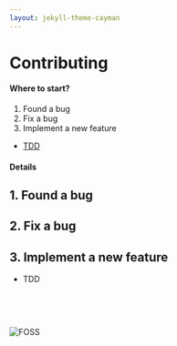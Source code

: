 ```yaml
--- 
layout: jekyll-theme-cayman 
---  
```


# Contributing


#### Where to start?

1. Found a bug
2. Fix a bug
3. Implement a new feature

* [TDD]() 


#### Details
## 1. Found a bug

## 2. Fix a bug

## 3. Implement a new feature


* TDD



<p>&nbsp;</p>
<p>&nbsp;</p>

![FOSS](https://github.com/malike/malike.github.io/blob/master/images/foss.jpg?raw=true)

